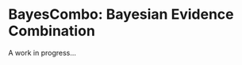 BayesCombo: Bayesian Evidence Combination
=========================================

A work in progress...
